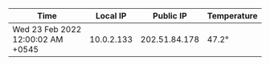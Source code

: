 | Time     | Local IP | Public IP | Temperature |
| ----------- | ----------- | ----------- | ----------- |
| Wed 23 Feb 2022 12:00:02 AM +0545      | 10.0.2.133     | 202.51.84.178  | 47.2° |
